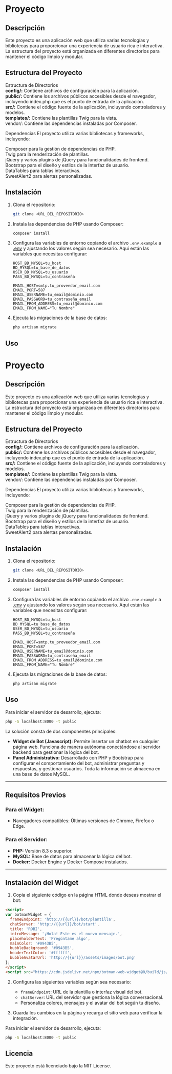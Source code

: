 # Proyecto

## Descripción

Este proyecto es una aplicación web que utiliza varias tecnologías y bibliotecas para proporcionar una experiencia de usuario rica e interactiva. La estructura del proyecto está organizada en diferentes directorios para mantener el código limpio y modular.

## Estructura del Proyecto
Estructura de Directorios  
**config/:** Contiene archivos de configuración para la aplicación.  
**public/:** Contiene los archivos públicos accesibles desde el navegador, incluyendo index.php que es el punto de entrada de la aplicación.  
**src/:** Contiene el código fuente de la aplicación, incluyendo controladores y modelos.  
**templates/:** Contiene las plantillas Twig para la vista.  
vendor/: Contiene las dependencias instaladas por Composer.  

Dependencias
El proyecto utiliza varias bibliotecas y frameworks, incluyendo:  

Composer para la gestión de dependencias de PHP.  
Twig para la renderización de plantillas.  
jQuery y varios plugins de jQuery para funcionalidades de frontend.  
Bootstrap para el diseño y estilos de la interfaz de usuario.  
DataTables para tablas interactivas.  
SweetAlert2 para alertas personalizadas.  

## Instalación

1. Clona el repositorio:
    ```sh
    git clone <URL_DEL_REPOSITORIO>
    ```

2. Instala las dependencias de PHP usando Composer:
    ```sh
    composer install
    ```

3. Configura las variables de entorno copiando el archivo `.env.example` a [.env](http://_vscodecontentref_/6) y ajustando los valores según sea necesario. Aquí están las variables que necesitas configurar:

    ```env
    HOST_BD_MYSQL=tu_host
    BD_MYSQL=tu_base_de_datos
    USER_BD_MYSQL=tu_usuario
    PASS_BD_MYSQL=tu_contraseña

    EMAIL_HOST=smtp.tu_proveedor_email.com
    EMAIL_PORT=587
    EMAIL_USERNAME=tu_email@dominio.com
    EMAIL_PASSWORD=tu_contraseña_email
    EMAIL_FROM_ADDRESS=tu_email@dominio.com
    EMAIL_FROM_NAME="Tu Nombre"
    ```

4. Ejecuta las migraciones de la base de datos:
    ```sh
    php artisan migrate
    ```

## Uso
# Proyecto

## Descripción

Este proyecto es una aplicación web que utiliza varias tecnologías y bibliotecas para proporcionar una experiencia de usuario rica e interactiva. La estructura del proyecto está organizada en diferentes directorios para mantener el código limpio y modular.

## Estructura del Proyecto
Estructura de Directorios  
**config/:** Contiene archivos de configuración para la aplicación.  
**public/:** Contiene los archivos públicos accesibles desde el navegador, incluyendo index.php que es el punto de entrada de la aplicación.  
**src/:** Contiene el código fuente de la aplicación, incluyendo controladores y modelos.  
**templates/:** Contiene las plantillas Twig para la vista.  
vendor/: Contiene las dependencias instaladas por Composer.  

Dependencias
El proyecto utiliza varias bibliotecas y frameworks, incluyendo:  

Composer para la gestión de dependencias de PHP.  
Twig para la renderización de plantillas.  
jQuery y varios plugins de jQuery para funcionalidades de frontend.  
Bootstrap para el diseño y estilos de la interfaz de usuario.  
DataTables para tablas interactivas.  
SweetAlert2 para alertas personalizadas.  

## Instalación

1. Clona el repositorio:
    ```sh
    git clone <URL_DEL_REPOSITORIO>
    ```

2. Instala las dependencias de PHP usando Composer:
    ```sh
    composer install
    ```

3. Configura las variables de entorno copiando el archivo `.env.example` a [.env](http://_vscodecontentref_/6) y ajustando los valores según sea necesario. Aquí están las variables que necesitas configurar:

    ```env
    HOST_BD_MYSQL=tu_host
    BD_MYSQL=tu_base_de_datos
    USER_BD_MYSQL=tu_usuario
    PASS_BD_MYSQL=tu_contraseña

    EMAIL_HOST=smtp.tu_proveedor_email.com
    EMAIL_PORT=587
    EMAIL_USERNAME=tu_email@dominio.com
    EMAIL_PASSWORD=tu_contraseña_email
    EMAIL_FROM_ADDRESS=tu_email@dominio.com
    EMAIL_FROM_NAME="Tu Nombre"
    ```

4. Ejecuta las migraciones de la base de datos:
    ```sh
    php artisan migrate
    ```

## Uso

Para iniciar el servidor de desarrollo, ejecuta:
```sh
php -S localhost:8000 -t public
```
La solución consta de dos componentes principales:

- **Widget de Bot (Javascript):** Permite insertar un chatbot en cualquier página web. Funciona de manera autónoma conectándose al servidor backend para gestionar la lógica del bot.
- **Panel Administrativo:** Desarrollado con PHP y Bootstrap para configurar el comportamiento del bot, administrar preguntas y respuestas, y gestionar usuarios. Toda la información se almacena en una base de datos MySQL.

---

## Requisitos Previos

### Para el Widget:
- Navegadores compatibles: Últimas versiones de Chrome, Firefox o Edge.

### Para el Servidor:
- **PHP:** Versión 8.3 o superior.
- **MySQL:** Base de datos para almacenar la lógica del bot.
- **Docker:** Docker Engine y Docker Compose instalados.

---

## Instalación del Widget

1. Copia el siguiente código en la página HTML donde deseas mostrar el bot:

```html
<script>
var botmanWidget = {
  frameEndpoint: 'http://{{url}}/bot/plantilla',
  chatServer: 'http://{{url}}/bot/start',
  title: 'ROBI',
  introMessage: '¡Hola! Este es el nuevo mensaje.',
  placeholderText: 'Pregúntame algo',
  mainColor: '#0943B5',
  bubbleBackground: '#0943B5',
  headerTextColor: '#ffffff',
  bubbleAvatarUrl: 'http://{{url}}/assets/images/bot.png'
};
</script>
<script src="https://cdn.jsdelivr.net/npm/botman-web-widget@0/build/js/widget.js"></script>
```

2. Configura las siguientes variables según sea necesario:
   - `frameEndpoint`: URL de la plantilla o interfaz visual del bot.
   - `chatServer`: URL del servidor que gestiona la lógica conversacional.
   - Personaliza colores, mensajes y el avatar del bot según tu diseño.

3. Guarda los cambios en la página y recarga el sitio web para verificar la integración.

Para iniciar el servidor de desarrollo, ejecuta:
```sh
php -S localhost:8000 -t public
```

## Licencia
Este proyecto está licenciado bajo la MIT License.
````